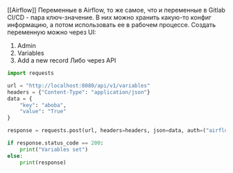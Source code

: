 [[Airflow]]
Переменные в Airflow, то же самое, что и переменные в Gitlab CI/CD - пара ключ-значение. В них можно хранить какую-то конфиг информацию, а потом использовать ее в рабочем процессе. 
Создать переменную можно через UI:
1. Admin
2. Variables
3. Add a new record
Либо через API
```python
import requests

url = "http://localhost:8080/api/v1/variables"
headers = {"Content-Type": "application/json"}
data = {
    "key": "aboba",
    "value": "True"
}

response = requests.post(url, headers=headers, json=data, auth=("airflow", "airflow"))

if response.status_code == 200:
    print("Variables set")
else:
    print(response)
```
